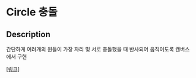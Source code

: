 # Circle 충돌 

## Description 

간단하게 여러개의 원들이 가장 자리 및 서로 충돌했을 때 반사되어 움직이도록 캔버스에서 구현

[[링크]](https://brightchul.github.io/playGround/collision1/dist/)